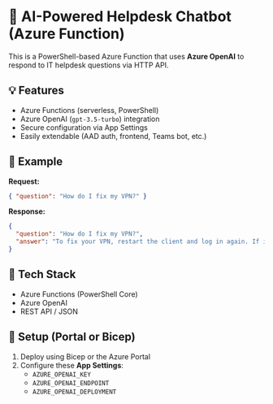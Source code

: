 # 🧠 AI-Powered Helpdesk Chatbot (Azure Function)

This is a PowerShell-based Azure Function that uses **Azure OpenAI** to respond to IT helpdesk questions via HTTP API.

## 💡 Features

- Azure Functions (serverless, PowerShell)
- Azure OpenAI (`gpt-3.5-turbo`) integration
- Secure configuration via App Settings
- Easily extendable (AAD auth, frontend, Teams bot, etc.)

## 🧪 Example

**Request:**
```json
{ "question": "How do I fix my VPN?" }
```

**Response:**
```json
{
  "question": "How do I fix my VPN?",
  "answer": "To fix your VPN, restart the client and log in again. If issues continue, contact IT support."
}
```

## 🔧 Tech Stack

- Azure Functions (PowerShell Core)
- Azure OpenAI
- REST API / JSON

## 🔐 Setup (Portal or Bicep)

1. Deploy using Bicep or the Azure Portal
2. Configure these **App Settings**:
   - `AZURE_OPENAI_KEY`
   - `AZURE_OPENAI_ENDPOINT`
   - `AZURE_OPENAI_DEPLOYMENT`
